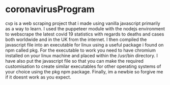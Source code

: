 # coronavirusProgram

cvp is a web scraping project that i made using vanilla javascript primarily as a way to learn. I used the puppeteer module with the nodejs environment to webscrape
the latest covid 19 statistics with regards to deaths and cases both worldwide and in the UK from the internet. I then compiled the javascript file 
into an executable for linux using a useful package i found on npm called pkg. For the executable to work you need to have chromium installed on your linux machine
and placed within the /usr/bin directory. I have also put the javascript file so that you can make the required customisation to create similar executables for other operating systems of your choice using the pkg npm package. Finally, im a newbie so forgive me if it doesnt work as you expect.
